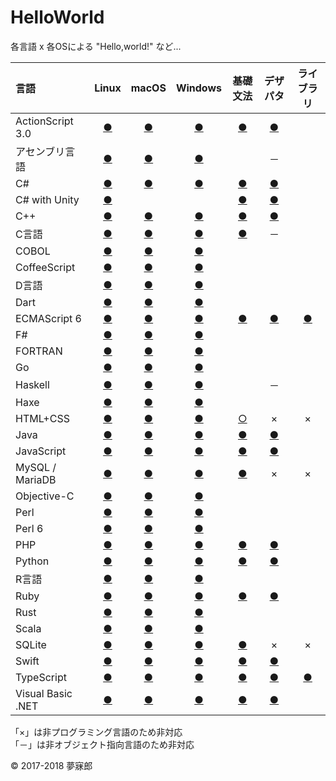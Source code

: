 # HelloWorld
各言語 x 各OSによる "Hello,world!" など...

|言語|Linux|macOS|Windows|基礎文法|デザパタ|ライブラリ|
|:--|:--:|:--:|:--:|:--:|:--:|:--:|
|ActionScript 3.0|[●](https://github.com/TakashiNishimura/HelloWorld/tree/master/languages/ActionScript/ActionScript_linux.md)|[●](https://github.com/TakashiNishimura/HelloWorld/tree/master/languages/ActionScript/ActionScript_mac.md)|[●](https://github.com/TakashiNishimura/HelloWorld/blob/master/languages/ActionScript/ActionScript_win.md)|[●](https://github.com/TakashiNishimura/HelloWorld/blob/master/languages/ActionScript/ActionScript_reference.md)|[●](https://github.com/TakashiNishimura/HelloWorld/blob/master/languages/ActionScript/ActionScript_pattern.md)||
|アセンブリ言語|[●](https://github.com/TakashiNishimura/HelloWorld/tree/master/languages/Assembly/Assembly_linux.md)|[●](https://github.com/TakashiNishimura/HelloWorld/tree/master/languages/Assembly/Assembly_mac.md)|[●](https://github.com/TakashiNishimura/HelloWorld/tree/master/languages/Assembly/Assembly_win.md)||－||
|C#|[●](https://github.com/TakashiNishimura/HelloWorld/blob/master/languages/C%23/C%23_linux.md)|[●](https://github.com/TakashiNishimura/HelloWorld/blob/master/languages/C%23/C%23_mac.md)|[●](https://github.com/TakashiNishimura/HelloWorld/blob/master/languages/C%23/C%23_win.md)|[●](https://github.com/TakashiNishimura/HelloWorld/blob/master/languages/C%23/C%23_reference.md)|[●](https://github.com/TakashiNishimura/HelloWorld/blob/master/languages/C%23/C%23_pattern.md)||
|C# with Unity|[●](https://github.com/TakashiNishimura/HelloWorld/blob/master/languages/C%23Unity/C%23Unity_linux.md)|||[●](https://github.com/TakashiNishimura/HelloWorld/blob/master/languages/C%23Unity/C%23Unity_reference.md)|[●](https://github.com/TakashiNishimura/HelloWorld/blob/master/languages/C%23Unity/C%23Unity_pattern.md)||
|C++|[●](https://github.com/TakashiNishimura/HelloWorld/blob/master/languages/C%2B%2B/C%2B%2B_linux.md)|[●](https://github.com/TakashiNishimura/HelloWorld/blob/master/languages/C%2B%2B/C%2B%2B_mac.md)|[●](https://github.com/TakashiNishimura/HelloWorld/blob/master/languages/C%2B%2B/C%2B%2B_win.md)|[●](https://github.com/TakashiNishimura/HelloWorld/blob/master/languages/C%2B%2B/C%2B%2B_reference.md)|[●](https://github.com/TakashiNishimura/HelloWorld/blob/master/languages/C%2B%2B/C%2B%2B_pattern.md)||
|C言語|[●](https://github.com/TakashiNishimura/HelloWorld/blob/master/languages/C/C_linux.md)|[●](https://github.com/TakashiNishimura/HelloWorld/blob/master/languages/C/C_mac.md)|[●](https://github.com/TakashiNishimura/HelloWorld/blob/master/languages/C/C_win.md)|[●](https://github.com/TakashiNishimura/HelloWorld/blob/master/languages/C/C_reference.md)|－||
|COBOL|[●](https://github.com/TakashiNishimura/HelloWorld/blob/master/languages/COBOL/COBOL_linux.md)|[●](https://github.com/TakashiNishimura/HelloWorld/blob/master/languages/COBOL/COBOL_mac.md)|[●](https://github.com/TakashiNishimura/HelloWorld/blob/master/languages/COBOL/COBOL_win.md)||||
|CoffeeScript|[●](https://github.com/TakashiNishimura/HelloWorld/blob/master/languages/CoffeeScript/CoffeeScript_linux.md)|[●](https://github.com/TakashiNishimura/HelloWorld/blob/master/languages/CoffeeScript/CoffeeScript_mac.md)|[●](https://github.com/TakashiNishimura/HelloWorld/blob/master/languages/CoffeeScript/CoffeeScript_win.md)||||
|D言語|[●](https://github.com/TakashiNishimura/HelloWorld/blob/master/languages/D/D_linux.md)|[●](https://github.com/TakashiNishimura/HelloWorld/blob/master/languages/D/D_mac.md)|[●](https://github.com/TakashiNishimura/HelloWorld/blob/master/languages/D/D_win.md)||||
|Dart|[●](https://github.com/TakashiNishimura/HelloWorld/blob/master/languages/Dart/Dart_linux.md)|[●](https://github.com/TakashiNishimura/HelloWorld/blob/master/languages/Dart/Dart_mac.md)|[●](https://github.com/TakashiNishimura/HelloWorld/blob/master/languages/Dart/Dart_win.md)||||
|ECMAScript 6|[●](https://github.com/TakashiNishimura/HelloWorld/blob/master/languages/ECMAScript6/ECMAScript6_linux.md)|[●](https://github.com/TakashiNishimura/HelloWorld/blob/master/languages/ECMAScript6/ECMAScript6_mac.md)|[●](https://github.com/TakashiNishimura/HelloWorld/blob/master/languages/ECMAScript6/ECMAScript6_win.md)|[●](https://github.com/TakashiNishimura/HelloWorld/blob/master/languages/ECMAScript6/ECMAScript6_reference.md)|[●](https://github.com/TakashiNishimura/HelloWorld/blob/master/languages/ECMAScript6/ECMAScript6_pattern.md)|[●](https://github.com/TakashiNishimura/ToileJS)|
|F#|[●](https://github.com/TakashiNishimura/HelloWorld/blob/master/languages/F%23/F%23_linux.md)|[●](https://github.com/TakashiNishimura/HelloWorld/blob/master/languages/F%23/F%23_mac.md)|[●](https://github.com/TakashiNishimura/HelloWorld/blob/master/languages/F%23/F%23_win.md)||||
|FORTRAN|[●](https://github.com/TakashiNishimura/HelloWorld/blob/master/languages/FORTRAN/FORTRAN_linux.md)|[●](https://github.com/TakashiNishimura/HelloWorld/blob/master/languages/FORTRAN/FORTRAN_mac.md)|[●](https://github.com/TakashiNishimura/HelloWorld/blob/master/languages/FORTRAN/FORTRAN_win.md)||||
|Go|[●](https://github.com/TakashiNishimura/HelloWorld/blob/master/languages/Go/Go_linux.md)|[●](https://github.com/TakashiNishimura/HelloWorld/blob/master/languages/Go/Go_mac.md)|[●](https://github.com/TakashiNishimura/HelloWorld/blob/master/languages/Go/Go_win.md)||||
|Haskell|[●](https://github.com/TakashiNishimura/HelloWorld/blob/master/languages/Haskell/Haskell_linux.md)|[●](https://github.com/TakashiNishimura/HelloWorld/blob/master/languages/Haskell/Haskell_mac.md)|[●](https://github.com/TakashiNishimura/HelloWorld/blob/master/languages/Haskell/Haskell_win.md)||－||
|Haxe|[●](https://github.com/TakashiNishimura/HelloWorld/blob/master/languages/Haxe/Haxe_linux.md)|[●](https://github.com/TakashiNishimura/HelloWorld/blob/master/languages/Haxe/Haxe_mac.md)|[●](https://github.com/TakashiNishimura/HelloWorld/blob/master/languages/Haxe/Haxe_win.md)||||
|HTML+CSS|[●](https://github.com/TakashiNishimura/HelloWorld/blob/master/languages/HTML/HTML_linux.md)|[●](https://github.com/TakashiNishimura/HelloWorld/blob/master/languages/HTML/HTML_mac.md)|[●](https://github.com/TakashiNishimura/HelloWorld/blob/master/languages/HTML/HTML_win.md)|[○](https://github.com/TakashiNishimura/HelloWorld/blob/master/languages/HTML/HTML_reference.md)|×|×|
|Java|[●](https://github.com/TakashiNishimura/HelloWorld/blob/master/languages/Java/Java_linux.md)|[●](https://github.com/TakashiNishimura/HelloWorld/blob/master/languages/Java/Java_mac.md)|[●](https://github.com/TakashiNishimura/HelloWorld/blob/master/languages/Java/Java_win.md)|[●](https://github.com/TakashiNishimura/HelloWorld/blob/master/languages/Java/Java_reference.md)|[●](https://github.com/TakashiNishimura/HelloWorld/blob/master/languages/Java/Java_pattern.md)||
|JavaScript|[●](https://github.com/TakashiNishimura/HelloWorld/blob/master/languages/JavaScript/JavaScript_linux.md)|[●](https://github.com/TakashiNishimura/HelloWorld/blob/master/languages/JavaScript/JavaScript_mac.md)|[●](https://github.com/TakashiNishimura/HelloWorld/blob/master/languages/JavaScript/JavaScript_win.md)|[●](https://github.com/TakashiNishimura/HelloWorld/blob/master/languages/JavaScript/JavaScript_reference.md)|[●](https://github.com/TakashiNishimura/HelloWorld/blob/master/languages/JavaScript/JavaScript_pattern.md)||
|MySQL / MariaDB|[●](https://github.com/TakashiNishimura/HelloWorld/blob/master/languages/MySQL/MySQL_linux.md)|[●](https://github.com/TakashiNishimura/HelloWorld/blob/master/languages/MySQL/MySQL_mac.md)|[●](https://github.com/TakashiNishimura/HelloWorld/blob/master/languages/MySQL/MySQL_win.md)|[●](https://github.com/TakashiNishimura/HelloWorld/blob/master/languages/MySQL/MySQL_reference.md)|×|×|
|Objective-C|[●](https://github.com/TakashiNishimura/HelloWorld/blob/master/languages/ObjectiveC/ObjectiveC_linux.md)|[●](https://github.com/TakashiNishimura/HelloWorld/blob/master/languages/ObjectiveC/ObjectiveC_mac.md)|[●](https://github.com/TakashiNishimura/HelloWorld/blob/master/languages/ObjectiveC/ObjectiveC_win.md)||||
|Perl|[●](https://github.com/TakashiNishimura/HelloWorld/blob/master/languages/Perl/Perl_linux.md)|[●](https://github.com/TakashiNishimura/HelloWorld/blob/master/languages/Perl/Perl_mac.md)|[●](https://github.com/TakashiNishimura/HelloWorld/blob/master/languages/Perl/Perl_win.md)||||
|Perl 6|[●](https://github.com/TakashiNishimura/HelloWorld/blob/master/languages/Perl6/Perl6_linux.md)|[●](https://github.com/TakashiNishimura/HelloWorld/blob/master/languages/Perl6/Perl6_mac.md)|[●](https://github.com/TakashiNishimura/HelloWorld/blob/master/languages/Perl6/Perl6_win.md)||||
|PHP|[●](https://github.com/TakashiNishimura/HelloWorld/blob/master/languages/PHP/PHP_linux.md)|[●](https://github.com/TakashiNishimura/HelloWorld/blob/master/languages/PHP/PHP_mac.md)|[●](https://github.com/TakashiNishimura/HelloWorld/blob/master/languages/PHP/PHP_win.md)|[●](https://github.com/TakashiNishimura/HelloWorld/blob/master/languages/PHP/PHP_reference.md)|[●](https://github.com/TakashiNishimura/HelloWorld/blob/master/languages/PHP/PHP_pattern.md)||
|Python|[●](https://github.com/TakashiNishimura/HelloWorld/blob/master/languages/Python/Python_linux.md)|[●](https://github.com/TakashiNishimura/HelloWorld/blob/master/languages/Python/Python_mac.md)|[●](https://github.com/TakashiNishimura/HelloWorld/blob/master/languages/Python/Python_win.md)|[●](https://github.com/TakashiNishimura/HelloWorld/blob/master/languages/Python/Python_reference.md)|[●](https://github.com/TakashiNishimura/HelloWorld/blob/master/languages/Python/Python_pattern.md)||
|R言語|[●](https://github.com/TakashiNishimura/HelloWorld/blob/master/languages/R/R_linux.md)|[●](https://github.com/TakashiNishimura/HelloWorld/blob/master/languages/R/R_mac.md)|[●](https://github.com/TakashiNishimura/HelloWorld/blob/master/languages/R/R_win.md)||||
|Ruby|[●](https://github.com/TakashiNishimura/HelloWorld/blob/master/languages/Ruby/Ruby_linux.md)|[●](https://github.com/TakashiNishimura/HelloWorld/blob/master/languages/Ruby/Ruby_mac.md)|[●](https://github.com/TakashiNishimura/HelloWorld/blob/master/languages/Ruby/Ruby_win.md)|[●](https://github.com/TakashiNishimura/HelloWorld/blob/master/languages/Ruby/Ruby_reference.md)|[●](https://github.com/TakashiNishimura/HelloWorld/blob/master/languages/Ruby/Ruby_pattern.md)||
|Rust|[●](https://github.com/TakashiNishimura/HelloWorld/blob/master/languages/Rust/Rust_linux.md)|[●](https://github.com/TakashiNishimura/HelloWorld/blob/master/languages/Rust/Rust_mac.md)|[●](https://github.com/TakashiNishimura/HelloWorld/blob/master/languages/Rust/Rust_win.md)||||
|Scala|[●](https://github.com/TakashiNishimura/HelloWorld/blob/master/languages/Scala/Scala_linux.md)|[●](https://github.com/TakashiNishimura/HelloWorld/blob/master/languages/Scala/Scala_mac.md)|[●](https://github.com/TakashiNishimura/HelloWorld/blob/master/languages/Scala/Scala_win.md)||||
|SQLite|[●](https://github.com/TakashiNishimura/HelloWorld/blob/master/languages/SQLite/SQLite_linux.md)|[●](https://github.com/TakashiNishimura/HelloWorld/blob/master/languages/SQLite/SQLite_mac.md)|[●](https://github.com/TakashiNishimura/HelloWorld/blob/master/languages/SQLite/SQLite_win.md)|[●](https://github.com/TakashiNishimura/HelloWorld/blob/master/languages/SQLite/SQLite_reference.md)|×|×|
|Swift|[●](https://github.com/TakashiNishimura/HelloWorld/blob/master/languages/Swift/Swift_linux.md)|[●](https://github.com/TakashiNishimura/HelloWorld/blob/master/languages/Swift/Swift_mac.md)|[●](https://github.com/TakashiNishimura/HelloWorld/blob/master/languages/Swift/Swift_win.md)|[●](https://github.com/TakashiNishimura/HelloWorld/blob/master/languages/Swift/Swift_reference.md)|[●](https://github.com/TakashiNishimura/HelloWorld/blob/master/languages/Swift/Swift_pattern.md)||
|TypeScript|[●](https://github.com/TakashiNishimura/HelloWorld/blob/master/languages/TypeScript/TypeScript_linux.md)|[●](https://github.com/TakashiNishimura/HelloWorld/blob/master/languages/TypeScript/TypeScript_mac.md)|[●](https://github.com/TakashiNishimura/HelloWorld/blob/master/languages/TypeScript/TypeScript_win.md)|[●](https://github.com/TakashiNishimura/HelloWorld/blob/master/languages/TypeScript/TypeScript_reference.md)|[●](https://github.com/TakashiNishimura/HelloWorld/blob/master/languages/TypeScript/TypeScript_pattern.md)|[●](https://github.com/TakashiNishimura/ToileJS/tree/master/old)|
|Visual Basic .NET|[●](https://github.com/TakashiNishimura/HelloWorld/blob/master/languages/VisualBasic/VisualBasic_linux.md)|[●](https://github.com/TakashiNishimura/HelloWorld/blob/master/languages/VisualBasic/VisualBasic_mac.md)|[●](https://github.com/TakashiNishimura/HelloWorld/blob/master/languages/VisualBasic/VisualBasic_win.md)|[●](https://github.com/TakashiNishimura/HelloWorld/blob/master/languages/VisualBasic/VisualBasic_reference.md)|[●](https://github.com/TakashiNishimura/HelloWorld/blob/master/languages/VisualBasic/VisualBasic_pattern.md)||

「×」は非プログラミング言語のため非対応  
「－」は非オブジェクト指向言語のため非対応

© 2017-2018 夢寐郎